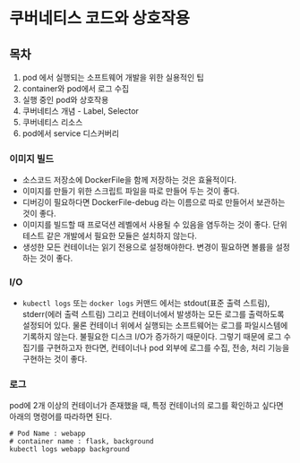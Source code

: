 # 쿠버네티스 코드와 상호작용

## 목차

1. pod 에서 실행되는 소프트웨어 개발을 위한 실용적인 팁
2. container와 pod에서 로그 수집
3. 실행 중인 pod와 상호작용
4. 쿠버네티스 개념 - Label, Selector
5. 쿠버네티스 리소스
6. pod에서 service 디스커버리



### 이미지 빌드

- 소스코드 저장소에 DockerFile을 함께 저장하는 것은 효율적이다.
- 이미지를 만들기 위한 스크립트 파일을 따로 만들어 두는 것이 좋다.
- 디버깅이 필요하다면 DockerFile-debug 라는 이름으로 따로 만들어서 보관하는 것이 좋다.
- 이미지를 빌드할 때 프로덕션 레벨에서 사용될 수 있음을 염두하는 것이 좋다. 단위 테스트 같은 개발에서 필요한 모듈은 설치하지 않는다.
- 생성한 모든 컨테이너는 읽기 전용으로 설정해야한다. 변경이 필요하면 볼륨을 설정하는 것이 좋다.

###  I/O

- `kubectl logs` 또는 `docker logs` 커맨드 에서는 stdout(표준 출력 스트림), stderr(에러 출력 스트림) 그리고 컨테이너에서 발생하는 모든 로그를 출력하도록 설정되어 있다. 물론 컨테이너 위에서 실행되는 소프트웨어는 로그를 파일시스템에 기록하지 않는다. 불필요한 디스크 I/O가 증가하기 때문이다. 그렇기 때문에 로그 수집기를 구현하고자 한다면, 컨테이너나 pod 외부에 로그를 수집, 전송, 처리 기능을 구현하는 것이 좋다.

### 로그

pod에 2개 이상의 컨테이너가 존재했을 때, 특정 컨테이너의 로그를 확인하고 싶다면 아래의 명령어를 따라하면 된다.

```
# Pod Name : webapp
# container name : flask, background
kubectl logs webapp background
```

